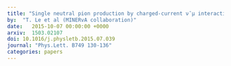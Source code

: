 ```yaml
---
title: "Single neutral pion production by charged-current ν¯μ interactions on hydrocarbon at ⟨Eν⟩= 3.6 GeV"
by:  "T. Le et al (MINERvA collaboration)"
date:   2015-10-07 00:00:00 +0000
arxiv:  1503.02107
doi: 10.1016/j.physletb.2015.07.039
journal: "Phys.Lett. B749 130-136"
categories: papers
---
```



